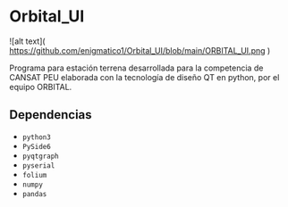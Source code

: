 # Orbital_UI
![alt text](<span> https://github.com/enigmatico1/Orbital_UI/blob/main/ORBITAL_UI.png </span>) 

Programa para estación terrena desarrollada para la competencia de CANSAT PEU elaborada con la tecnología de diseño QT en python, por el equipo ORBITAL. 

## Dependencias 

- `python3` 
- `PySide6` 
- `pyqtgraph` 
- `pyserial` 
- `folium` 
- `numpy` 
- `pandas` 

